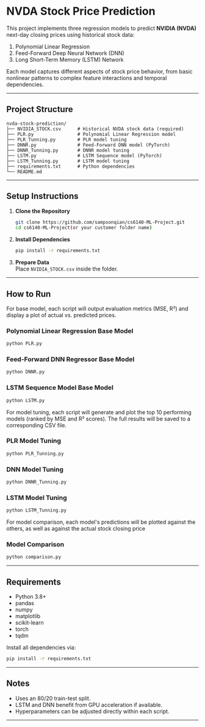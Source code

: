 # NVDA Stock Price Prediction

This project implements three regression models to predict **NVIDIA (NVDA)** next-day closing prices using historical stock data:

1. Polynomial Linear Regression
2. Feed-Forward Deep Neural Network (DNN)
3. Long Short-Term Memory (LSTM) Network

Each model captures different aspects of stock price behavior, from basic nonlinear patterns to complex feature interactions and temporal dependencies.

---

## Project Structure

```
nvda-stock-prediction/
├── NVIDIA_STOCK.csv      # Historical NVDA stock data (required)
├── PLR.py                # Polynomial Linear Regression model
├── PLR_Tunning.py        # PLR model tuning
├── DNNR.py               # Feed-Forward DNN model (PyTorch)
├── DNNR_Tunning.py       # DNNR model tuning
├── LSTM.py               # LSTM Sequence model (PyTorch)
├── LSTM_Tunning.py       # LSTM model tuning
├── requirements.txt      # Python dependencies
└── README.md
```

---

## Setup Instructions

1. **Clone the Repository**

   ```bash
   git clone https://github.com/sampsonqian/cs6140-ML-Project.git
   cd cs6140-ML-Project(or your customer folder name)
   ```

2. **Install Dependencies**

   ```bash
   pip install -r requirements.txt
   ```

3. **Prepare Data**  
   Place `NVIDIA_STOCK.csv` inside the folder.

---

## How to Run

For base model, each script will output evaluation metrics (MSE, R²) and display a plot of actual vs. predicted prices.

### Polynomial Linear Regression Base Model

```bash
python PLR.py
```

### Feed-Forward DNN Regressor Base Model

```bash
python DNNR.py
```

### LSTM Sequence Model Base Model

```bash
python LSTM.py
```

For model tuning, each script will generate and plot the top 10 performing models (ranked by MSE and R² scores). The full results will be saved to a corresponding CSV file.

### PLR Model Tuning

```bash
python PLR_Tunning.py       
```

### DNN Model Tuning

```bash
python DNNR_Tunning.py
```

### LSTM Model Tuning

```bash
python LSTM_Tunning.py
```

For model comparison, each model's predictions will be plotted against the others, as well as against the actual stock closing price

### Model Comparison

```bash
python comparison.py
```


---

## Requirements

- Python 3.8+
- pandas
- numpy
- matplotlib
- scikit-learn
- torch
- tqdm

Install all dependencies via:

```bash
pip install -r requirements.txt
```

---

## Notes

- Uses an 80/20 train-test split.
- LSTM and DNN benefit from GPU acceleration if available.
- Hyperparameters can be adjusted directly within each script.

---
